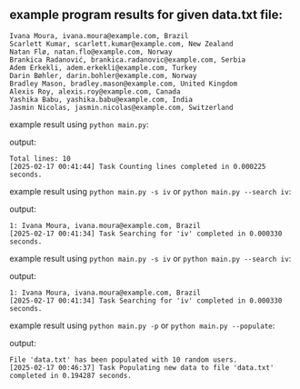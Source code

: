 ## example program results for given data.txt file:

```
Ivana Moura, ivana.moura@example.com, Brazil
Scarlett Kumar, scarlett.kumar@example.com, New Zealand
Natan Flø, natan.flo@example.com, Norway
Brankica Radanović, brankica.radanovic@example.com, Serbia
Adem Erkekli, adem.erkekli@example.com, Turkey
Darin Bøhler, darin.bohler@example.com, Norway
Bradley Mason, bradley.mason@example.com, United Kingdom
Alexis Roy, alexis.roy@example.com, Canada
Yashika Babu, yashika.babu@example.com, India
Jasmin Nicolas, jasmin.nicolas@example.com, Switzerland
```



example result using `python main.py`:

output:
```
Total lines: 10
[2025-02-17 00:41:44] Task Counting lines completed in 0.000225 seconds.
```

example result using `python main.py -s iv` or `python main.py --search iv`:

output:
```
1: Ivana Moura, ivana.moura@example.com, Brazil
[2025-02-17 00:41:34] Task Searching for 'iv' completed in 0.000330 seconds.
```

example result using `python main.py -s iv` or `python main.py --search iv`:

output:
```
1: Ivana Moura, ivana.moura@example.com, Brazil
[2025-02-17 00:41:34] Task Searching for 'iv' completed in 0.000330 seconds.
```

example result using `python main.py -p` or `python main.py --populate`:

output:

```
File 'data.txt' has been populated with 10 random users.
[2025-02-17 00:46:37] Task Populating new data to file 'data.txt' completed in 0.194287 seconds.
```